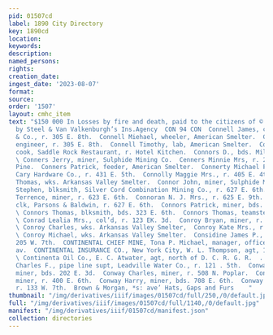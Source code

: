 ```yaml
---
pid: 01507cd
label: 1890 City Directory
key: 1890cd
location: 
keywords: 
description: 
named_persons: 
rights: 
creation_date: 
ingest_date: '2023-08-07'
format: 
source: 
order: '1507'
layout: cmhc_item
text: "$150 000 In Losses by fire and death, paid to the citizens of © ' Leadville
  by Steel & Van Valkenburgh’s Ins.Agency  CON 94 CON  Connell James, clk, R. H. Beggs
  & Co., r. 305 E. 8th.  Connell Miehael, wheeler, American Smelter.  Connell Peter,
  engineer, r. 305 E. 8th.  Connell Timothy, lab, American Smelter.  Conner Harry,
  cook, Saddle Rock Restaurant, r. Hotel Kitchen.  Connors D., bds. Milwaukee House.
  \ Conners Jerry, miner, Sulphide Mining Co.  Cenners Minnie Mrs, r. 2d, se. cor.
  Pine.  Conners Patrick, feeder, American Smelter.  Connerty Michael F., tinner,
  Cary Hardware Co., r. 431 E. 5th.  Connolly Maggie Mrs., r. 405 E. 4th.  Connolly
  Thomas, wks. Arkansas Valley Smelter.  Connor John, miner, Sulphide Mining Co.  Connor
  Stephen, blksmith, Silver Cord Combination Mining Co., r. 627 E. 6th. *  Connor
  Terrence, miner, r. 623 E. 6th.  Connoran N. J. Mrs., r. 625 E. 9th.  Connors George,
  clk, Parsons & Baldwin, r. 627 E. 6th.  Connors Patrick, miner, bds. 808 E. 6th.
  \ Connors Thomas, blksmith, bds. 323 E. 6th.  Connors Thomas, teamster, John Redmond.
  \ Conrad Lealia Mrs., col’d, r. 123 EK. 3d.  Conroy Bryan, miner, r. 808 E. E. 7th.
  \ Conroy Charles, wks. Arkansas Valley Smelter,  Conroy Kate Mrs., r. 3184 E. 6th.
  \ Conroy Michael, wks. Arkansas Valley Smelter.  Considine James P., pumpman, r,
  205 W. 7th.  CONTINENTAL CHIEF MINE, Tona P. Michael, manager, office, 421 Harrison
  av.  CONTINENTAL INSURANCE CO., New York City, W. L. Thompson, agt, 104 W. 4th.
  \ Continenta Oil Co., E. C. Atwater, agt, north of D. C. R. G. R.  . depot. Converse
  Charles F., pipe line supt, Leadville Water Co., r. 121 . 5th.  Conway Charles,
  miner, bds. 202 E. 3d.  Conway Charles, miner, r. 508 N. Poplar.  Conway Daniel,
  miner, r. 400 E. 6th.  Conway Harry, miner, bds. 708 E. 6th.  Conway Michael Mrs.,
  r. 133 W. 7th.  Brown & Morgan, *s: ave’ Hats, Gaps and Furs    "
thumbnail: "/img/derivatives/iiif/images/01507cd/full/250,/0/default.jpg"
full: "/img/derivatives/iiif/images/01507cd/full/1140,/0/default.jpg"
manifest: "/img/derivatives/iiif/01507cd/manifest.json"
collection: directories
---
```


